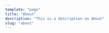 ```yaml
---
template: "page"
title: "About"
description: "This is a description on About"
slug: "about"
---
```

